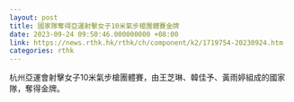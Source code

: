 ```yaml
---
layout: post
title: 國家隊奪得亞運射擊女子10米氣步槍團體賽金牌
date: 2023-09-24 09:50:46.000000000 +08:00
link: https://news.rthk.hk/rthk/ch/component/k2/1719754-20230924.htm
categories: rthk
---
```


杭州亞運會射擊女子10米氣步槍團體賽，由王芝琳、韓佳予、黃雨婷組成的國家隊，奪得金牌。
